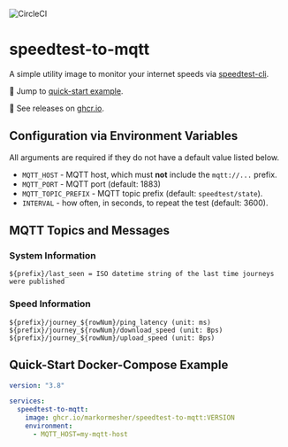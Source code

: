 ![CircleCI](https://img.shields.io/circleci/build/github/markormesher/speedtest-to-mqtt)

# speedtest-to-mqtt

A simple utility image to monitor your internet speeds via [speedtest-cli](https://pypi.org/project/speedtest-cli/).

:rocket: Jump to [quick-start example](#quick-start-docker-compose-example).

:whale: See releases on [ghcr.io](https://ghcr.io/markormesher/speedtest-to-mqtt).

## Configuration via Environment Variables

All arguments are required if they do not have a default value listed below.

- `MQTT_HOST` - MQTT host, which must **not** include the `mqtt://...` prefix.
- `MQTT_PORT` - MQTT port (default: 1883)
- `MQTT_TOPIC_PREFIX` - MQTT topic prefix (default: `speedtest/state`).
- `INTERVAL` - how often, in seconds, to repeat the test (default: 3600).

## MQTT Topics and Messages

### System Information

```
${prefix}/last_seen = ISO datetime string of the last time journeys were published
```

### Speed Information

```
${prefix}/journey_${rowNum}/ping_latency (unit: ms)
${prefix}/journey_${rowNum}/download_speed (unit: Bps)
${prefix}/journey_${rowNum}/upload_speed (unit: Bps)
```

## Quick-Start Docker-Compose Example

```yaml
version: "3.8"

services:
  speedtest-to-mqtt:
    image: ghcr.io/markormesher/speedtest-to-mqtt:VERSION
    environment:
      - MQTT_HOST=my-mqtt-host
```
